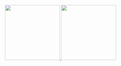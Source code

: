 <div align="center">
  <a href="https://github.com/RalissonMattias">
  <img height="180em" src="https://github-readme-stats.vercel.app/api?username=RalissonMattias&show_icons=true&theme=dracula&include_all_commits=true&count_private=true"/>
  <img height="180em" src="https://github-readme-stats.vercel.app/api/top-langs/?username=RalissonMattias&layout=compact&langs_count=7&theme=dracula"/>
</div>
  
<!--START_SECTION:waka-->
<!--END_SECTION:waka-->
